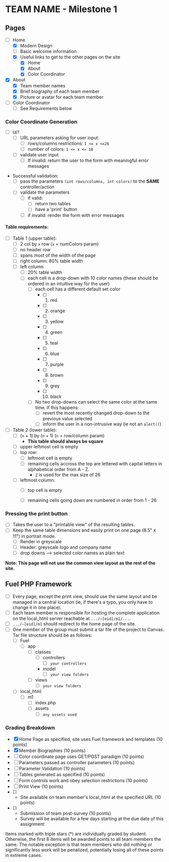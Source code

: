 # TEAM NAME - Milestone 1

## Pages
- [ ] Home
  - [x] Modern Design
  - [ ] Basic welcome information
  - [x] Useful links to get to the other pages on the site
    - [x] Home
    - [x] About
    - [x] Color Coordinator
- [x] About
  - [x] Team member names
  - [x] Brief biography of each team member
  - [x] Picture or avatar for each team member
- [ ] Color Coordinator
  - [ ] See Requirements below

### Color Coordinate Generation
- [ ] `GET`
  - [ ] URL parameters asking for user input:
    - [ ] rows/columns restrictions: `1 <= x <=26`
    - [ ] number of colors: `1 <= x <= 10`
  - [ ] validate user input
    - [ ] If invalid: return the user to the form with meaningful error messages
- Successful validation:
  - [ ] pass the parameters `(int rows/columns, int colors)` to the **SAME** controller/action
  - [ ] validate the parameters
    - [ ] if valid:
      - [ ] return two tables
      - [ ] have a 'print' button
    - [ ] if invalid: render the form with error messages

#### Table requirements:
- [ ] Table 1 (upper table):
  - [ ] 2 col by `x` row (`x` = numColors param)
  - [ ] no header row
  - [ ] spans most of the width of the page
  - [ ] right column: 80% table width
  - [ ] left column
     - [ ] 20% table width
     - [ ] each cell is a drop-down with 10 color names (these should be ordered in an intuitive way for the user)
        - [ ] each cell has a different default set color
           - [ ] 1. red
           - [ ] 2. orange
           - [ ] 3. yellow
           - [ ] 4. green
           - [ ] 5. teal
           - [ ] 6. blue
           - [ ] 7. purple
           - [ ] 8. brown
           - [ ] 9. grey
           - [ ] 10. black
         - [ ] No two drop-downs can select the same color at the same time. If this happens:
           - [ ] revert the most recently changed drop-down to the previous value selected
           - [ ] inform the user in a non-intrusive way (ie not an `alert()`)
- [ ] Table 2 (lower table):
  - [ ] (`n` + 1) by (`n` + 1) (`n` = row/column param)
    - **This table should always be square**
  - [ ] upper leftmost cell is empty
  - [ ] top row:
    - [ ] leftmost cell is empty
    - [ ] remaining cells accross the top are lettered with capital letters in alphabetical order from A - Z.
      - `Z` is used for the max size of 26
  - [ ] leftmost column:
    - [ ] top cell is empty
    - [ ] remaining cells going down are numbered in order from 1 - 26


### Pressing the print button
- [ ] Takes the user to a "printable view" of the resulting tables.
- [ ] Keep the same table dimensions and easily print on one page (8.5" x 11") in portrait mode.
  - [ ] Render in greyscale
  - [ ] Header: greyscale logo and company name
  - [ ] drop downs --> selected color names as plain text

**Note: This page will not use the common view layout as the rest of the site.**


## Fuel PHP Framework
- [ ] Every page, except the print view, should use the same layout and be managed in a central location (ie, if there's a typo, you only have to change it in one place).
- [ ] Each team member is responsible for hosting the complete application on the local_html server reachable at `.../~[eid]/m1/...`.
- [ ] `.../~[eid]/m1` should redirect to the home page of the site.
- [ ] One member of the group must submit a tar file of the project to Canvas. Tar file structure should be as follows:
  - [ ] Fuel
    - [ ] app
      - [ ] classes
        - [ ] controllers
           - [ ] `your controllers`
        -  model
           - [ ] `your view folders`
      - [ ] views
        - [ ] `your view folders`
  - [ ] local_html
    - [ ] m1
      - [ ] index.php
      - [ ] assets
        - [ ] `any assets used`

### Grading Breakdown
- [x] Home Page as specified, site uses Fuel framework and templates (10 points)
- [x] Member Biographies (10 points)
- [ ] Color coordinate page uses GET/POST paradigm (10 points)
- [ ] Parameters passed as controller parameters (10 points)
- [ ] Parameter Validation (10 points)
- [ ] Tables generated as specified (10 points)
- [ ] Form controls work and obey selection restrictions (10 points)
- [ ] Print View (10 points)
- [ ] * Site available on team member's local_html at the specified URL (10 points)
- [ ] * Submission of team post-survey (10 points)
  - Survey will be available for a few days starting at the due date of this assignment

Items marked with triple stars (*) are individually graded by student.  Otherwise, the first 8 items will be awarded points to all team members the same.  The notable exception is that team members who did nothing or significantly less work will be penalized, potentially losing all of these points in extreme cases.
